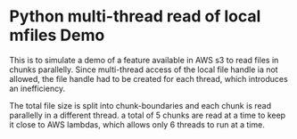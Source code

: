 # Python multi-thread read of local mfiles Demo

This is to simulate a demo of a feature available in AWS s3 to read files in chunks parallelly. Since multi-thread access of the local file handle ia not 
allowed, the file handle had to be created for each thread, which introduces an inefficiency.

The total file size is split into chunk-boundaries and each chunk is read parallelly in a different thread. a total of 5 chunks are read at a time to keep it close 
to AWS lambdas, which allows only 6 threads to run at a time.
